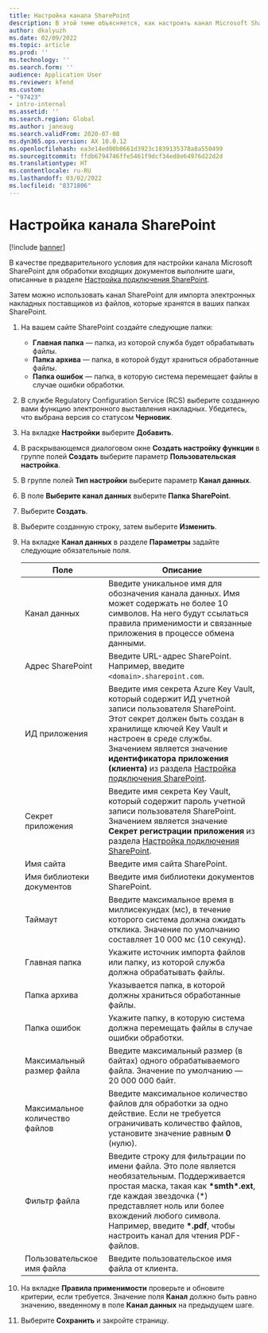 ```yaml
---
title: Настройка канала SharePoint
description: В этой теме объясняется, как настроить канал Microsoft SharePoint для обработки входящих электронных накладных.
author: dkalyuzh
ms.date: 02/09/2022
ms.topic: article
ms.prod: ''
ms.technology: ''
ms.search.form: ''
audience: Application User
ms.reviewer: kfend
ms.custom:
- "97423"
- intro-internal
ms.assetid: ''
ms.search.region: Global
ms.author: janeaug
ms.search.validFrom: 2020-07-08
ms.dyn365.ops.version: AX 10.0.12
ms.openlocfilehash: ea3e14ed00b0661d3923c1839135378a8a550499
ms.sourcegitcommit: ffdb6794746ffe5461f9dcf34ed8e64976d22d2d
ms.translationtype: HT
ms.contentlocale: ru-RU
ms.lasthandoff: 03/02/2022
ms.locfileid: "8371806"
---
```

# <a name="configure-a-sharepoint-channel"></a>Настройка канала SharePoint

[!include [banner](../includes/banner.md)]

В качестве предварительного условия для настройки канала Microsoft SharePoint для обработки входящих документов выполните шаги, описанные в разделе [Настройка подключения SharePoint](e-invoicing-create-sharepoint-connection.md).

Затем можно использовать канал SharePoint для импорта электронных накладных поставщиков из файлов, которые хранятся в ваших папках SharePoint.

1. На вашем сайте SharePoint создайте следующие папки:

    - **Главная папка** — папка, из которой служба будет обрабатывать файлы.
    - **Папка архива** — папка, в которой будут храниться обработанные файлы.
    - **Папка ошибок** — папка, в которую система перемещает файлы в случае ошибки обработки.

2. В службе Regulatory Configuration Service (RCS) выберите созданную вами функцию электронного выставления накладных. Убедитесь, что выбрана версия со статусом **Черновик**.
3. На вкладке **Настройки** выберите **Добавить**.
4. В раскрывающемся диалоговом окне **Создать настройку функции** в группе полей **Создать** выберите параметр **Пользовательская настройка**.
5. В группе полей **Тип настройки** выберите параметр **Канал данных**.
6. В поле **Выберите канал данных** выберите **Папка SharePoint**.
7. Выберите **Создать**.
8. Выберите созданную строку, затем выберите **Изменить**.
9. На вкладке **Канал данных** в разделе **Параметры** задайте следующие обязательные поля.

    | Поле                 | Описание |
    |-----------------------|-------------|
    | Канал данных          | Введите уникальное имя для обозначения канала данных. Имя может содержать не более 10 символов. На него будут ссылаться правила применимости и связанные приложения в процессе обмена данными. |
    | Адрес SharePoint    | Введите URL-адрес SharePoint. Например, введите `<domain>.sharepoint.com`. |
    | ИД приложения        | Введите имя секрета Azure Key Vault, который содержит ИД учетной записи пользователя SharePoint. Этот секрет должен быть создан в хранилище ключей Key Vault и настроен в среде службы. Значением является значение **идентификатора приложения (клиента)** из раздела [Настройка подключения SharePoint](e-invoicing-create-sharepoint-connection.md). |
    | Секрет приложения    | Введите имя секрета Key Vault, который содержит пароль учетной записи пользователя SharePoint. Значением является значение **Секрет регистрации приложения** из раздела [Настройка подключения SharePoint](e-invoicing-create-sharepoint-connection.md). |
    | Имя сайта             | Введите имя сайта SharePoint. |
    | Имя библиотеки документов | Введите имя библиотеки документов SharePoint. |
    | Таймаут               | Введите максимальное время в миллисекундах (мс), в течение которого система должна ожидать отклика. Значение по умолчанию составляет 10 000 мс (10 секунд). |
    | Главная папка           | Укажите источник импорта файлов или папку, из которой служба должна обрабатывать файлы. |
    | Папка архива        | Указывается папка, в которой должны храниться обработанные файлы. |
    | Папка ошибок          | Укажите папку, в которую система должна перемещать файлы в случае ошибки обработки. |
    | Максимальный размер файла         | Введите максимальный размер (в байтах) одного обрабатываемого файла. Значение по умолчанию — 20 000 000 байт. |
    | Максимальное количество файлов      | Введите максимальное количество файлов для обработки за одно действие. Если не требуется ограничивать количество файлов, установите значение равным **0** (нулю). |
    | Фильтр файла           | Введите строку для фильтрации по имени файла. Это поле является необязательным. Поддерживается простая маска, такая как **\*smth\*.ext**, где каждая звездочка (\*) представляет ноль или более вхождений любого символа. Например, введите **\*.pdf**, чтобы настроить канал для чтения PDF-файлов. |
    | Пользовательское имя файла      | Введите пользовательское имя файла от клиента. |

10. На вкладке **Правила применимости** проверьте и обновите критерии, если требуется. Значение поля **Канал** должно быть равно значению, введенному в поле **Канал данных** на предыдущем шаге.
11. Выберите **Сохранить** и закройте страницу.
